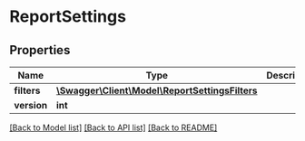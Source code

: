 # ReportSettings

## Properties
Name | Type | Description | Notes
------------ | ------------- | ------------- | -------------
**filters** | [**\Swagger\Client\Model\ReportSettingsFilters**](ReportSettingsFilters.md) |  | [optional] 
**version** | **int** |  | [optional] 

[[Back to Model list]](../README.md#documentation-for-models) [[Back to API list]](../README.md#documentation-for-api-endpoints) [[Back to README]](../README.md)


